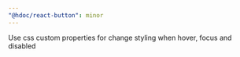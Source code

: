```yaml
---
"@hdoc/react-button": minor
---
```


Use css custom properties for change styling when hover, focus and disabled
